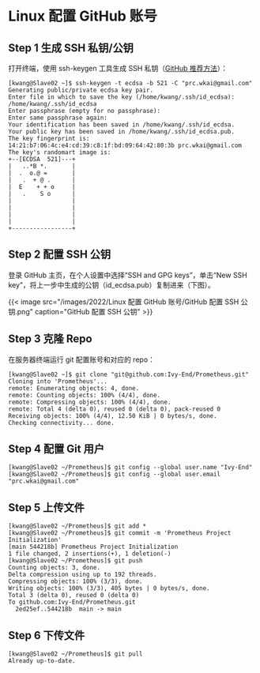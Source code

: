 # Linux 配置 GitHub 账号


## Step 1 生成 SSH 私钥/公钥

打开终端，使用 ssh-keygen 工具生成 SSH 私钥（[GitHub 推荐方法](https://docs.github.com/cn/authentication/connecting-to-github-with-ssh/generating-a-new-ssh-key-and-adding-it-to-the-ssh-agent)）：

```shell
[kwang@Slave02 ~]$ ssh-keygen -t ecdsa -b 521 -C "prc.wkai@gmail.com"
Generating public/private ecdsa key pair.
Enter file in which to save the key (/home/kwang/.ssh/id_ecdsa): /home/kwang/.ssh/id_ecdsa
Enter passphrase (empty for no passphrase):
Enter same passphrase again:
Your identification has been saved in /home/kwang/.ssh/id_ecdsa.
Your public key has been saved in /home/kwang/.ssh/id_ecdsa.pub.
The key fingerprint is:
14:21:b7:06:4c:e4:cd:39:c8:1f:bd:09:64:42:80:3b prc.wkai@gmail.com
The key's randomart image is:
+--[ECDSA  521]---+
|   ..*B *.       |
|  .  o.@ =       |
|   .  + @ .      |
|  E    + + o     |
|   .    S o      |
|                 |
|                 |
|                 |
|                 |
+-----------------+
```

## Step 2 配置 SSH 公钥

登录 GitHub 主页，在个人设置中选择“SSH and GPG keys”，单击“New SSH key”，将上一步中生成的公钥（id_ecdsa.pub）复制进来（下图）。

{{< image src="/images/2022/Linux 配置 GitHub 账号/GitHub 配置 SSH 公钥.png" caption="GitHub 配置 SSH 公钥" >}}

## Step 3 克隆 Repo

在服务器终端运行 git 配置账号和对应的 repo：

```shell
[kwang@Slave02 ~]$ git clone "git@github.com:Ivy-End/Prometheus.git"
Cloning into 'Prometheus'...
remote: Enumerating objects: 4, done.
remote: Counting objects: 100% (4/4), done.
remote: Compressing objects: 100% (4/4), done.
remote: Total 4 (delta 0), reused 0 (delta 0), pack-reused 0
Receiving objects: 100% (4/4), 12.50 KiB | 0 bytes/s, done.
Checking connectivity... done.
```

## Step 4 配置 Git 用户

```shell
[kwang@Slave02 ~/Prometheus]$ git config --global user.name "Ivy-End"
[kwang@Slave02 ~/Prometheus]$ git config --global user.email "prc.wkai@gmail.com"
```

## Step 5 上传文件

```shell
[kwang@Slave02 ~/Prometheus]$ git add *
[kwang@Slave02 ~/Prometheus]$ git commit -m 'Prometheus Project Initialization'
[main 544218b] Prometheus Project Initialization
1 file changed, 2 insertions(+), 1 deletion(-)
[kwang@Slave02 ~/Prometheus]$ git push
Counting objects: 3, done.
Delta compression using up to 192 threads.
Compressing objects: 100% (3/3), done.
Writing objects: 100% (3/3), 405 bytes | 0 bytes/s, done.
Total 3 (delta 0), reused 0 (delta 0)
To github.com:Ivy-End/Prometheus.git
  2ed25ef..544218b  main -> main
```

## Step 6 下传文件

```shell
[kwang@Slave02 ~/Prometheus]$ git pull
Already up-to-date.
```
